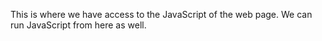 This is where we have access to the JavaScript of the web page. We can run JavaScript from here as well.
